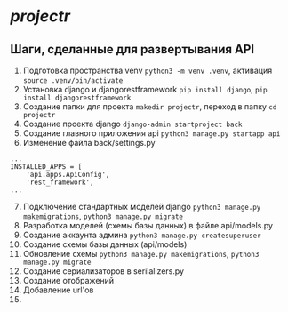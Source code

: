 # _projectr_

## Шаги, сделанные для развертывания API

1. Подготовка пространства venv ```python3 -m venv .venv```, активация ```source .venv/bin/activate```
2. Установка django и djangorestframework ```pip install django```, ```pip install djangorestframework```
3. Создание папки для проекта ```makedir projectr```, переход в папку ```cd projectr```
4. Создание проекта django ```django-admin startproject back```
5. Создание главного приложения api ```python3 manage.py startapp api```
6. Изменение файла back/settings.py
```
...
INSTALLED_APPS = [
    'api.apps.ApiConfig',
    'rest_framework',
...
```
7. Подключение стандартных моделей django ```python3 manage.py makemigrations```, ```python3 manage.py migrate```
8. Разработка моделей (схемы базы данных) в файле api/models.py
9. Создание аккаунта админа ```python3 manage.py createsuperuser```
10. Создание схемы базы данных (api/models)
11. Обновление схемы ```python3 manage.py makemigrations```, ```python3 manage.py migrate```
12. Создание сериализаторов в serilalizers.py
13. Создание отображений
14. Добавление url'ов
15. 
